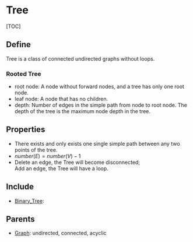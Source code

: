 # Tree

[TOC]

## Define

Tree is a class of connected undirected graphs without loops.

### Rooted Tree

- root node: A node without forward nodes, and a tree has only one root node.
- leaf node: A node that has no children.
- depth: Number of edges in the simple path from node to root node. The depth of the tree is the maximum node depth in the tree.

## Properties

- There exists and only exists one single simple path between any two points of the tree.
- $number(E) = number(V) - 1$
- Delete an edge, the Tree will become disconnected;  
  Add an edge, the Tree will have a loop.

## Include

- [Binary_Tree](./Binary_Tree.md): 

## Parents

- [Graph](./Graph.md): undirected, connected, acyclic

